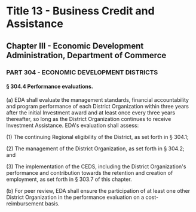 
# Title 13 - Business Credit and Assistance
## Chapter III - Economic Development Administration, Department of Commerce
### PART 304 - ECONOMIC DEVELOPMENT DISTRICTS
#### § 304.4 Performance evaluations.

(a) EDA shall evaluate the management standards, financial accountability and program performance of each District Organization within three years after the initial Investment award and at least once every three years thereafter, so long as the District Organization continues to receive Investment Assistance. EDA's evaluation shall assess:

(1) The continuing Regional eligibility of the District, as set forth in § 304.1;

(2) The management of the District Organization, as set forth in § 304.2; and

(3) The implementation of the CEDS, including the District Organization's performance and contribution towards the retention and creation of employment, as set forth in § 303.7 of this chapter.

(b) For peer review, EDA shall ensure the participation of at least one other District Organization in the performance evaluation on a cost-reimbursement basis.
